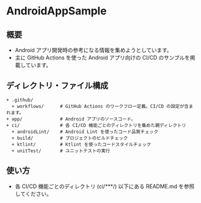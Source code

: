 # AndroidAppSample

## 概要

- Android アプリ開発時の参考になる情報を集めようとしています。
- 主に GitHub Actions を使った Android アプリ向けの CI/CD のサンプルを掲載しています。

## ディレクトリ・ファイル構成

```text
+ .github/
  + workflows/      # GitHub Actions のワークフロー定義。CI/CD の設定が含まれます。
+ app/              # Android アプリのソースコード。
+ ci/               # 各 CI/CD 機能ごとのディレクトリを集めた親ディレクトリ
  + androidLint/    # Android Lint を使ったコード品質チェック
  + build/          # プロジェクトのビルドチェック
  + ktlint/         # Ktlint を使ったコードスタイルチェック
  + unitTest/       # ユニットテストの実行
```

## 使い方

- 各 CI/CD 機能ごとのディレクトリ (ci/***/) 以下にある README.md を参照してください。
